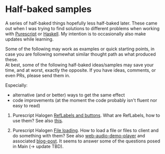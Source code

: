 # Half-baked samples

A series of half-baked things hopefully less half-baked later. These came out
when I was trying to find solutions to different problems when working with
[Purescript](http://www.purescript.org/) or [Haskell](://www.haskell.org/). My
intention is to occasionally also make updates while learning.

Some of the following may work as examples or quick starting points, in case
you are following somewhat similar thought path as what produced these.  
At best, some of the following half-baked ideas/samples may save your time,
and at worst, exactly the opposite. If you have ideas, comments, or even PRs,
please send them in. 

Especially:
- alternative (and or better) ways to get the same effect
- code improvements (at the moment the code probably isn't fluent nor easy to read)


1. Purescript Halogen [RefLabels and buttons](https://github.com/gspia/half-baked/tree/master/hb1-button-ref).
   What are RefLabels, how to use them?
   See also [this](https://github.com/epicallan/purescript-halogen-playground).
   
2. Purescript Halogen [File loading](https://github.com/gspia/half-baked/tree/master/hb2-fileinputs).
   How to load a file or files to client and do something with them?
   See also [web-audio-demo-player](https://github.com/justinwoo/purescript-web-audio-player-demo) 
   and associated [blog-post](http://qiita.com/kimagure/items/653c52e77d7cd3567498). It seems to 
   answer some of the questions posed in Main (-> update TBD).


